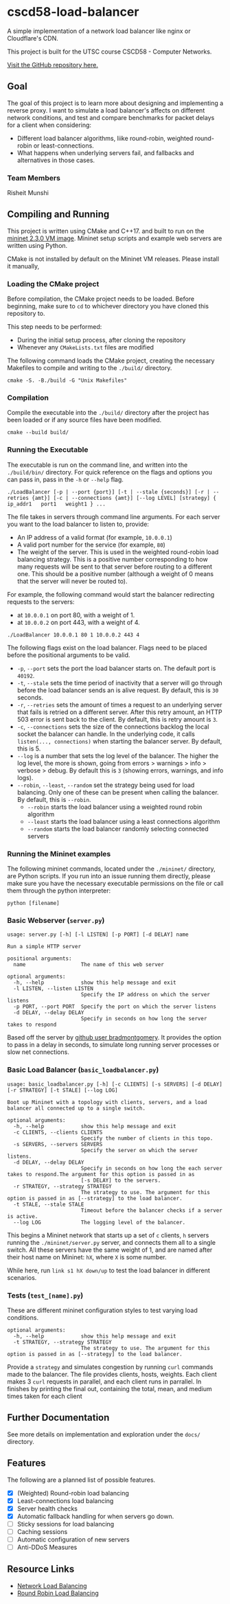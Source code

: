 # cscd58-load-balancer

A simple implementation of a network load balancer like nginx or Cloudflare's CDN.

This project is built for the UTSC course CSCD58 - Computer Networks.

[Visit the GitHub repository here.](https://github.com/Risheit/cscd58-load-balancer)

## Goal
The goal of this project is to learn more about designing and implementing a reverse proxy.
I want to simulate a load balancer's affects on different network conditions, and test and compare 
benchmarks for packet delays for a client when considering:
- Different load balancer algorithms, liike round-robin, weighted round-robin or least-connections.
- What happens when underlying servers fail, and fallbacks and alternatives in those cases. 

### Team Members
Risheit Munshi


## Compiling and Running
This project is written using CMake and C++17. and built to run on the [mininet 2.3.0 VM image](https://github.com/mininet/mininet/releases/tag/2.3.0). Mininet setup scripts and example web servers are written using Python.

CMake is not installed by default on the Mininet VM releases. Please install it manually,

### Loading the CMake project
Before compilation, the CMake project needs to be loaded. Before beginning, make sure to `cd` to whichever directory you have cloned this repository to.

This step needs to be performed:
- During the initial setup process, after cloning the repository
- Whenever any `CMakeLists.txt` files are modified

The following command loads the CMake project, creating the necessary Makefiles to compile and writing to the `./build/` directory.
```
cmake -S. -B./build -G "Unix Makefiles"
```

### Compilation
Compile the executable into the `./build/` directory after the project has been loaded or if any source files have been modified.
```
cmake --build build/
```

### Running the Executable

The executable is run on the command line, and written into the `./build/bin/` directory. For quick reference on the flags and options you can pass in, pass in the `-h` or `--help` flag.

```
./LoadBalancer [-p | --port {port}] [-t | --stale {seconds}] [-r | --retries {amt}] [-c | --connections {amt}] [--log LEVEL] [strategy] { ip_addr1   port1   weight1 } ...
```

The file takes in servers through command line arguments. For each server you want to the load balancer to listen to, provide:
- An IP address of a valid format (for example, `10.0.0.1`)
- A valid port number for the service (for example, `80`)
- The weight of the server. This is used in the weighted round-robin load balancing strategy. This is a positive number corresponding to how many requests will be sent to that server before routing to a different one. This should be a positive number (although a weight of 0 means that the server will never be routed to).

For example, the following command would start the balancer redirecting requests to the servers:
- at `10.0.0.1` on port 80, with a weight of 1.
- at `10.0.0.2` on port 443, with a weight of 4.

```
./LoadBalancer 10.0.0.1 80 1 10.0.0.2 443 4
```

The following flags exist on the load balancer. Flags need to be placed before the positional arguments to be valid.
- `-p`, `--port` sets the port the load balancer starts on. The default port is `40192`.
- `-t`, `--stale` sets the time period of inactivity that a server will go through before the load balancer sends an is alive request. By default, this is `30` seconds.
- `-r`, `--retries` sets the amount of times a request to an underlying server that fails is retried on a different server. After this retry amount, an HTTP 503 error is sent back to the client. By default, this is retry amount is `3`.
- `-c`, `--connections` sets the size of the connections backlog the local socket the balancer can handle. In the underlying code, it calls `listen(..., connections)` when starting the balancer server. By default, this is 5.
- `--log` is a number that sets the log level of the balancer. The higher the log level, the more is shown, going from errors > warnings > info > verbose > debug. By default this is `3` (showing errors, warnings, and info logs).
- `--robin`, `--least`, `--random` set the strategy being used for load balancing. Only one of these can be present when calling the balancer. By default, this is `--robin`.
  - `--robin` starts the load balancer using a weighted round robin algorithm
  - `--least` starts the load balancer using a least connections algorithm
  - `--random` starts the load balancer randomly selecting connected servers

### Running the Mininet examples
The following mininet commands, located under the `./mininet/` directory, are Python scripts. If you run into an issue running them directly, please make sure you have the necessary executable permissions on the file or call them through the python interpreter:
```
python [filename]
```

### Basic Webserver (`server.py`)
```
usage: server.py [-h] [-l LISTEN] [-p PORT] [-d DELAY] name

Run a simple HTTP server

positional arguments:
  name                  The name of this web server

optional arguments:
  -h, --help            show this help message and exit
  -l LISTEN, --listen LISTEN
                        Specify the IP address on which the server listens
  -p PORT, --port PORT  Specify the port on which the server listens
  -d DELAY, --delay DELAY
                        Specify in seconds on how long the server takes to respond
```

Based off the server by [github user bradmontgomery](https://gist.github.com/bradmontgomery/2219997). It provides the option to pass in a delay in seconds, to simulate long running server processes or slow net connections.

### Basic Load Balancer (`basic_loadbalancer.py`)
```
usage: basic_loadbalancer.py [-h] [-c CLIENTS] [-s SERVERS] [-d DELAY] [-r STRATEGY] [-t STALE] [--log LOG]

Boot up Mininet with a topology with clients, servers, and a load balancer all connected up to a single switch.

optional arguments:
  -h, --help            show this help message and exit
  -c CLIENTS, --clients CLIENTS
                        Specify the number of clients in this topo.
  -s SERVERS, --servers SERVERS
                        Specify the server on which the server listens.
  -d DELAY, --delay DELAY
                        Specify in seconds on how long the each server takes to respond.The argument for this option is passed in as
                        [-s DELAY] to the servers.
  -r STRATEGY, --strategy STRATEGY
                        The strategy to use. The argument for this option is passed in as [--strategy] to the load balancer.
  -t STALE, --stale STALE
                        Timeout before the balancer checks if a server is active.
  --log LOG             The logging level of the balancer.
```

This begins a Mininet network that starts up a set of `c` clients, `h` servers running the `./mininet/server.py` server, and connects them all to a single switch. All these servers have the same weight of 1, and are named after their host name on Mininet: `hX`, where `X` is some number. 

While here, run `link s1 hX down/up` to test the load balancer in different scenarios.

### Tests (`test_[name].py`)
These are different mininet configuration styles to test varying load conditions.

```
optional arguments:
  -h, --help            show this help message and exit
  -t STRATEGY, --strategy STRATEGY
                        The strategy to use. The argument for this option is passed in as [--strategy] to the load balancer.
```

Provide a `strategy` and simulates congestion by running `curl` commands made to the balancer. 
The file provides clients, hosts, weights. Each client makes 3 `curl` requests in parallel, and each client runs in parrallel.
In finishes by printing the final out, containing the total, mean, and medium times taken for each client

## Further Documentation
See more details on implementation and exploration under the `docs/` directory.

## Features

The following are a planned list of possible features.

- [x] (Weighted) Round-robin load balancing
- [x] Least-connections load balancing
- [x] Server health checks
- [x] Automatic fallback handling for when servers go down.
- [ ] Sticky sessions for load balancing
- [ ] Caching sessions
- [ ] Automatic configuration of new servers
- [ ] Anti-DDoS Measures

## Resource Links
- [Network Load Balancing](https://www.techtarget.com/searchdisasterrecovery/definition/Network-Load-Balancing-NLB)
- [Round Robin Load Balancing](https://www.vmware.com/topics/round-robin-load-balancing)
